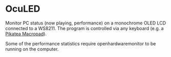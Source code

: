 # OcuLED
Monitor PC status (now playing, performance) on a monochrome OLED LCD connected to a WS8211. The program is controlled via any keyboard
(e.g. a [Pikatea Macropad](https://www.pikatea.com/products/pikatea-macropad-fk1)).

Some of the performance statistics require openhardwaremonitor to be running on the computer.
